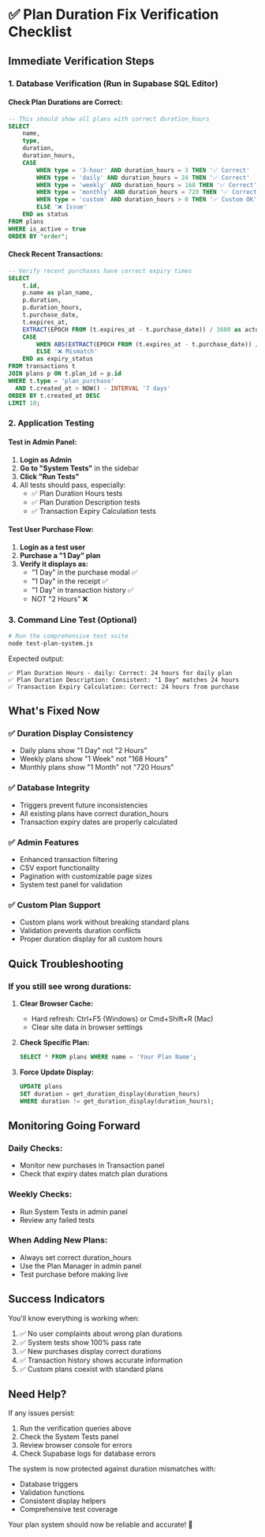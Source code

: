 # ✅ Plan Duration Fix Verification Checklist

## Immediate Verification Steps

### 1. Database Verification (Run in Supabase SQL Editor)

#### Check Plan Durations are Correct:
```sql
-- This should show all plans with correct duration_hours
SELECT 
    name,
    type,
    duration,
    duration_hours,
    CASE 
        WHEN type = '3-hour' AND duration_hours = 3 THEN '✅ Correct'
        WHEN type = 'daily' AND duration_hours = 24 THEN '✅ Correct'
        WHEN type = 'weekly' AND duration_hours = 168 THEN '✅ Correct'
        WHEN type = 'monthly' AND duration_hours = 720 THEN '✅ Correct'
        WHEN type = 'custom' AND duration_hours > 0 THEN '✅ Custom OK'
        ELSE '❌ Issue'
    END as status
FROM plans
WHERE is_active = true
ORDER BY "order";
```

#### Check Recent Transactions:
```sql
-- Verify recent purchases have correct expiry times
SELECT 
    t.id,
    p.name as plan_name,
    p.duration,
    p.duration_hours,
    t.purchase_date,
    t.expires_at,
    EXTRACT(EPOCH FROM (t.expires_at - t.purchase_date)) / 3600 as actual_hours,
    CASE 
        WHEN ABS(EXTRACT(EPOCH FROM (t.expires_at - t.purchase_date)) / 3600 - p.duration_hours) < 1 THEN '✅ Correct'
        ELSE '❌ Mismatch'
    END as expiry_status
FROM transactions t
JOIN plans p ON t.plan_id = p.id
WHERE t.type = 'plan_purchase'
  AND t.created_at > NOW() - INTERVAL '7 days'
ORDER BY t.created_at DESC
LIMIT 10;
```

### 2. Application Testing

#### Test in Admin Panel:
1. **Login as Admin**
2. **Go to "System Tests"** in the sidebar
3. **Click "Run Tests"**
4. All tests should pass, especially:
   - ✅ Plan Duration Hours tests
   - ✅ Plan Duration Description tests
   - ✅ Transaction Expiry Calculation tests

#### Test User Purchase Flow:
1. **Login as a test user**
2. **Purchase a "1 Day" plan**
3. **Verify it displays as:**
   - "1 Day" in the purchase modal ✅
   - "1 Day" in the receipt ✅
   - "1 Day" in transaction history ✅
   - NOT "2 Hours" ❌

### 3. Command Line Test (Optional)
```bash
# Run the comprehensive test suite
node test-plan-system.js
```

Expected output:
```
✅ Plan Duration Hours - daily: Correct: 24 hours for daily plan
✅ Plan Duration Description: Consistent: "1 Day" matches 24 hours
✅ Transaction Expiry Calculation: Correct: 24 hours from purchase
```

## What's Fixed Now

### ✅ **Duration Display Consistency**
- Daily plans show "1 Day" not "2 Hours"
- Weekly plans show "1 Week" not "168 Hours"
- Monthly plans show "1 Month" not "720 Hours"

### ✅ **Database Integrity**
- Triggers prevent future inconsistencies
- All existing plans have correct duration_hours
- Transaction expiry dates are properly calculated

### ✅ **Admin Features**
- Enhanced transaction filtering
- CSV export functionality
- Pagination with customizable page sizes
- System test panel for validation

### ✅ **Custom Plan Support**
- Custom plans work without breaking standard plans
- Validation prevents duration conflicts
- Proper duration display for all custom hours

## Quick Troubleshooting

### If you still see wrong durations:

1. **Clear Browser Cache:**
   - Hard refresh: Ctrl+F5 (Windows) or Cmd+Shift+R (Mac)
   - Clear site data in browser settings

2. **Check Specific Plan:**
   ```sql
   SELECT * FROM plans WHERE name = 'Your Plan Name';
   ```

3. **Force Update Display:**
   ```sql
   UPDATE plans 
   SET duration = get_duration_display(duration_hours)
   WHERE duration != get_duration_display(duration_hours);
   ```

## Monitoring Going Forward

### Daily Checks:
- Monitor new purchases in Transaction panel
- Check that expiry dates match plan durations

### Weekly Checks:
- Run System Tests in admin panel
- Review any failed tests

### When Adding New Plans:
- Always set correct duration_hours
- Use the Plan Manager in admin panel
- Test purchase before making live

## Success Indicators

You'll know everything is working when:
1. ✅ No user complaints about wrong plan durations
2. ✅ System tests show 100% pass rate
3. ✅ New purchases display correct durations
4. ✅ Transaction history shows accurate information
5. ✅ Custom plans coexist with standard plans

## Need Help?

If any issues persist:
1. Run the verification queries above
2. Check the System Tests panel
3. Review browser console for errors
4. Check Supabase logs for database errors

The system is now protected against duration mismatches with:
- Database triggers
- Validation functions
- Consistent display helpers
- Comprehensive test coverage

Your plan system should now be reliable and accurate! 🎉